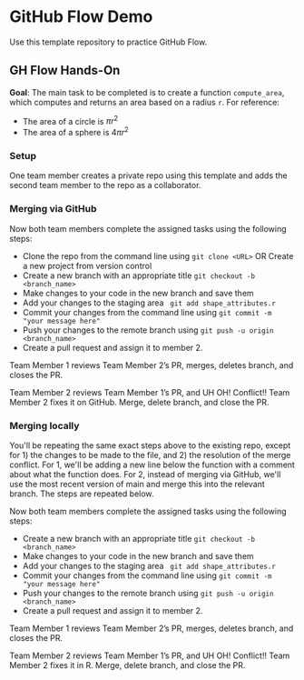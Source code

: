 # GitHub Flow Demo

Use this template repository to practice GitHub Flow. 

## GH Flow Hands-On

**Goal**: The main task to be completed is to create a function `compute_area`, which computes and returns an area based on a radius `r`.
For reference:
* The area of a circle is $\pi r^2$
* The area of a sphere is $4 \pi r^2$

### Setup
One team member creates a private repo using this template and adds the second team member to the repo as a collaborator. 

### Merging via GitHub
Now both team members complete the assigned tasks using the following steps:

- Clone the repo from the command line using ```git clone <URL>``` OR Create a new project from version control
- Create a new branch with an appropriate title ```git checkout -b <branch_name>```
- Make changes to your code in the new branch and save them
- Add your changes to the staging area ``` git add shape_attributes.r```
- Commit your changes from the command line using ```git commit -m "your message here"```
- Push your changes to the remote branch using  ```git push -u origin <branch_name>```
- Create a pull request and assign it to member 2.

Team Member 1 reviews Team Member 2’s PR, merges, deletes branch, and closes the PR. 

Team Member 2 reviews Team Member 1’s PR, and UH OH! Conflict!! Team Member 2 fixes it on GitHub. Merge, delete branch, and close the PR.

### Merging locally
You'll be repeating the same exact steps above to the existing repo, except for 1) the changes to be made to the file, and 2) the resolution of the merge conflict. For 1, we'll be adding a new line below the function with a comment about what the function does. For 2, instead of merging via GitHub, we'll use the most recent version of main and merge this into the relevant branch. The steps are repeated below.

Now both team members complete the assigned tasks using the following steps:

- Create a new branch with an appropriate title ```git checkout -b <branch_name>```
- Make changes to your code in the new branch and save them
- Add your changes to the staging area ``` git add shape_attributes.r```
- Commit your changes from the command line using ```git commit -m "your message here"```
- Push your changes to the remote branch using  ```git push -u origin <branch_name>```
- Create a pull request and assign it to member 2.

Team Member 1 reviews Team Member 2’s PR, merges, deletes branch, and closes the PR. 

Team Member 2 reviews Team Member 1’s PR, and UH OH! Conflict!! Team Member 2 fixes it in R. Merge, delete branch, and close the PR.

